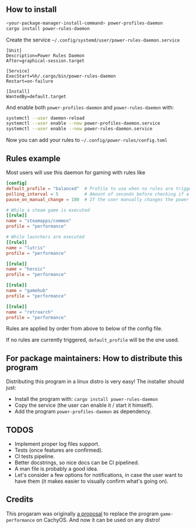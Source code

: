 ## How to install

```sh
<your-package-manager-install-command> power-profiles-daemon
cargo install power-rules-daemon
```

Create the service `~/.config/systemd/user/power-rules-daemon.service`

```systemd
[Unit]
Description=Power Rules Daemon
After=graphical-session.target

[Service]
ExecStart=%h/.cargo/bin/power-rules-daemon
Restart=on-failure

[Install]
WantedBy=default.target
```

And enable both `power-profiles-daemon` and `power-rules-daemon` with:

```sh
systemctl --user daemon-reload
systemctl --user enable --now power-profiles-daemon.service
systemctl --user enable --now power-rules-daemon.service
```

Now you can add your rules to `~/.config/power-rules/config.toml`

## Rules example
Most users will use this daemon for gaming with rules like

```toml
[config]
default_profile = "balanced"  # Profile to use when no rules are triggered atm.
polling_interval = 5          # Amount of seconds before checking if a rule is triggered.
pause_on_manual_change = 180  # If the user manually changes the power profile (through the desktop environment gui, for example), the daemon is paused for n minutes.

# While a steam game is executed
[[rule]]
name = "steamapps/common"
profile = "performance"

# While launchers are executed
[[rule]]
name = "lutris"
profile = "performance"

[[rule]]
name = "heroic"
profile = "performance"

[[rule]]
name = "gamehub"
profile = "performance"

[[rule]]
name = "retroarch"
profile = "performance"
```

Rules are applied by order from above to below of the config file.

If no rules are currently triggered, `default_profile` will be the one used.

## For package maintainers: How to distribute this program
Distributing this program in a linux distro is very easy! The installer should just:

- Install the program with: `cargo install power-rules-daemon`
- Copy the service (the user can enable it / start it himself).
- Add the program `power-profiles-daemon` as dependency.

## TODOS
- Implement proper log files support.
- Tests (once features are confirmed).
- CI tests pipeline.
- Better docstrings, so nice docs can be CI pipelined.
- A man file is probably a good idea.
- Let's consider a few options for notifications, in case the user want to have them (it makes easier to visually confirm what's going on).

## Credits
This progaram was originally [a proposal](https://github.com/CachyOS/CachyOS-Settings/pull/157) to replace the program `game-performance` on CachyOS. And now it can be used on any distro!

